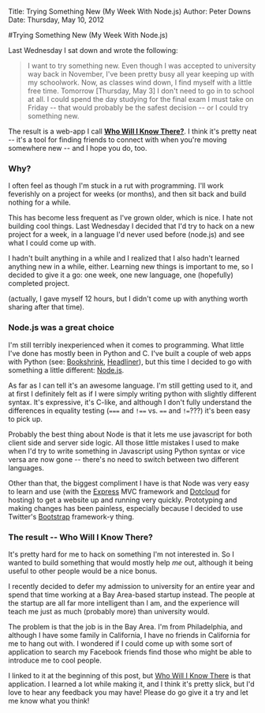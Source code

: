Title: Trying Something New (My Week With Node.js)
Author: Peter Downs
Date: Thursday, May 10, 2012

#Trying Something New (My Week With Node.js)

Last Wednesday I sat down and wrote the following:

> I want to try something new. Even though I was accepted to university way back in November, I've been pretty busy all year keeping up with my schoolwork. Now, as classes wind down, I find myself with a little free time. Tomorrow [Thursday, May 3] I don't need to go in to school at all. I could spend the day studying for the final exam I must take on Friday -- that would probably be the safest decision -- or I could try something new.

The result is a web-app I call [**Who Will I Know There?**][0]. I think it's pretty neat -- it's a tool for finding friends to connect with when you're moving somewhere new -- and I hope you do, too.

### Why?

I often feel as though I'm stuck in a rut with programming. I'll work feverishly on a project for weeks (or months), and then sit back and build nothing for a while. 

This has become less frequent as I've grown older, which is nice. I hate not building cool things. Last Wednesday I decided that I'd try to hack on a new project for a week, in a language I'd never used before (node.js) and see what I could come up with.

I hadn't built anything in a while and I realized that I also hadn't learned anything new in a while, either. Learning new things is important to me, so I decided to give it a go: one week, one new language, one (hopefully) completed project.

(actually, I gave myself 12 hours, but I didn't come up with anything worth sharing after that time).

### Node.js was a great choice

I'm still terribly inexperienced when it comes to programming. What little I've done has mostly been in Python and C. I've built a couple of web apps with Python (see: [Bookshrink][1], [Headliner][2]), but this time I decided to go with something a little different: [Node.js][3].

As far as I can tell it's an awesome language. I'm still getting used to it, and at first I definitely felt as if I were simply writing python with slightly different syntax. It's expressive, it's C-like, and although I don't fully understand the differences in equality testing (`===` and `!==` vs. `==` and `!=`???) it's been easy to pick up.

Probably the best thing about Node is that it lets me use javascript for both client side and server side logic. All those little mistakes I used to make when I'd try to write something in Javascript using Python syntax or vice versa are now gone -- there's no need to switch between two different languages.

Other than that, the biggest compliment I have is that Node was very easy to learn and use (with the [Express][4] MVC framework and [Dotcloud][5] for hosting) to get a website up and running very quickly. Prototyping and making changes has been painless, especially because I decided to use Twitter's [Bootstrap][6] framework-y thing.

### The result -- Who Will I Know There?

It's pretty hard for me to hack on something I'm not interested in. So I wanted to build something that would mostly help *me* out, although it being useful to other people would be a nice bonus.

I recently decided to defer my admission to university for an entire year and spend that time working at a Bay Area-based startup instead. The people at the startup are all far more intelligent than I am, and the experience will teach me just as much (probably more) than university would.

The problem is that the job is in the Bay Area. I'm from Philadelphia, and although I have some family in California, I have no friends in California for me to hang out with. I wondered if I could come up with some sort of application to search my Facebook friends find those who might be able to introduce me to cool people.

I linked to it at the beginning of this post, but [Who Will I Know There][0] is that application. I learned a lot while making it, and I think it's pretty slick, but I'd love to hear any feedback you may have! Please do go give it a try and let me know what you think!

[0]: http://wwikt-peterldowns.dotcloud.com
[1]: http://bookshrink.com
[2]: http://headliner-peterldowns.dotcloud.com
[3]: http://nodejs.org/
[4]: http://expressjs.com/
[5]: http://dotcloud.com
[6]: http://twitter.github.com/bootstrap/
